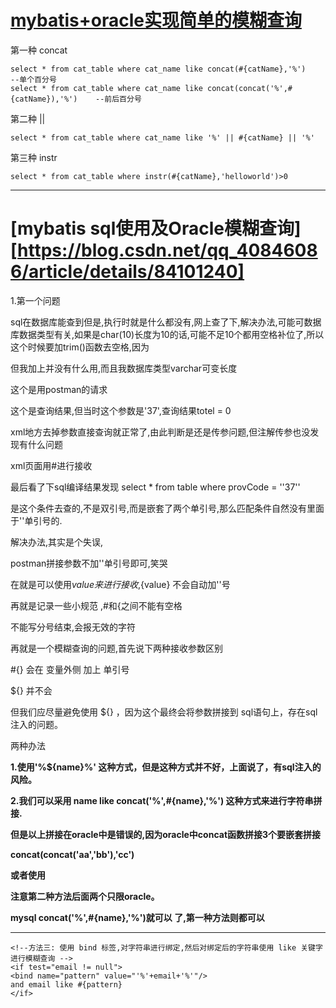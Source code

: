 # [mybatis+oracle实现简单的模糊查询](https://www.cnblogs.com/maogege/p/10462329.html)

第一种 concat

```
select * from cat_table where cat_name like concat(#{catName},'%')      --单个百分号
select * from cat_table where cat_name like concat(concat('%',#{catName}),'%')    --前后百分号
```

第二种 ||

```
select * from cat_table where cat_name like '%' || #{catName} || '%' 
```

 第三种 instr

```
select * from cat_table where instr(#{catName},'helloworld')>0
```



-----



# [mybatis sql使用及Oracle模糊查询][https://blog.csdn.net/qq_40846086/article/details/84101240]

1.第一个问题

sql在数据库能查到但是,执行时就是什么都没有,网上查了下,解决办法,可能可数据库数据类型有关,如果是char(10)长度为10的话,可能不足10个都用空格补位了,所以这个时候要加trim()函数去空格,因为

但我加上并没有什么用,而且我数据库类型varchar可变长度

 

这个是用postman的请求

这个是查询结果,但当时这个参数是'37',查询结果totel = 0

xml地方去掉参数直接查询就正常了,由此判断是还是传参问题,但注解传参也没发现有什么问题



xml页面用#进行接收



最后看了下sql编译结果发现 select * from table where provCode = ''37''

是这个条件去查的,不是双引号,而是嵌套了两个单引号,那么匹配条件自然没有里面于''单引号的.

解决办法,其实是个失误,



postman拼接参数不加''单引号即可,笑哭

在就是可以使用${value} 来进行接收 ,${value} 不会自动加''号

再就是记录一些小规范 ,#和{之间不能有空格



不能写分号结束,会报无效的字符



再就是一个模糊查询的问题,首先说下两种接收参数区别

#{} 会在 变量外侧 加上 单引号

${} 并不会

但我们应尽量避免使用 ${} ，因为这个最终会将参数拼接到 sql语句上，存在sql注入的问题。

 两种办法

**1.使用'%${name}%'  这种方式，但是这种方式并不好，上面说了，有sql注入的风险。**

**2.我们可以采用 name like concat('%',#{name},'%') 这种方式来进行字符串拼接.**

**但是以上拼接在oracle中是错误的,因为oracle中concat函数拼接3个要嵌套拼接**

**concat(concat('aa','bb'),'cc')**

**或者使用**



**注意第二种方法后面两个只限oracle。**

**mysql concat('%',#{name},'%')就可以 了,第一种方法则都可以**

****

```
<!--方法三: 使用 bind 标签,对字符串进行绑定,然后对绑定后的字符串使用 like 关键字进行模糊查询 -->
<if test="email != null">
<bind name="pattern" value="'%'+email+'%'"/>
and email like #{pattern}
</if>
```



